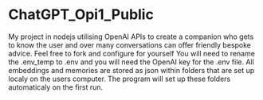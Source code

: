 # ChatGPT_Opi1_Public
My project in nodejs utilising OpenAI APIs to create a companion who gets to know the user and over many conversations can offer friendly bespoke advice.
Feel free to fork and configure for yourself
You will need to rename the .env_temp to .env and you will need the OpenAI key for the .env file.
All embeddings and memories are stored as json within folders that are set up localy on the users computer. The program will set up these folders automaticaly on the first run.
